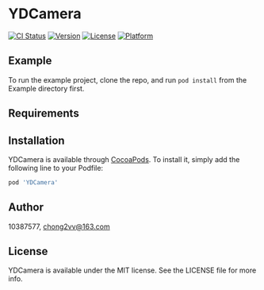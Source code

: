 # YDCamera

[![CI Status](https://img.shields.io/travis/10387577/YDCamera.svg?style=flat)](https://travis-ci.org/10387577/YDCamera)
[![Version](https://img.shields.io/cocoapods/v/YDCamera.svg?style=flat)](https://cocoapods.org/pods/YDCamera)
[![License](https://img.shields.io/cocoapods/l/YDCamera.svg?style=flat)](https://cocoapods.org/pods/YDCamera)
[![Platform](https://img.shields.io/cocoapods/p/YDCamera.svg?style=flat)](https://cocoapods.org/pods/YDCamera)

## Example

To run the example project, clone the repo, and run `pod install` from the Example directory first.

## Requirements

## Installation

YDCamera is available through [CocoaPods](https://cocoapods.org). To install
it, simply add the following line to your Podfile:

```ruby
pod 'YDCamera'
```

## Author

10387577, chong2vv@163.com

## License

YDCamera is available under the MIT license. See the LICENSE file for more info.
